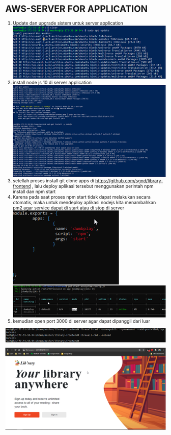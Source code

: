 # AWS-SERVER FOR APPLICATION

1. Update dan upgrade sistem untuk server application
   ![42](../asset/42.png)
2. install node js 10 di server application
   ![43](../asset/43.png)
3. setellah proses install git clone apps di https://github.com/sgnd/library-frontend , lalu deploy aplikasi tersebut menggunakan perintah npm install dan npm start
4. Karena pada saat proses npm start tidak dapat melakukan secara otomatis, maka untuk mendeploy aplikasi nodejs kita menambahkan pm2 agar service dapat di start atau di stop di server
   ![44](../asset/44.png)![45](../asset/45.png)
5. kemudian open port 3000 di server agar dapat dipanggil dari luar

![47](../asset/47.png)

![46](../asset/46.png)
